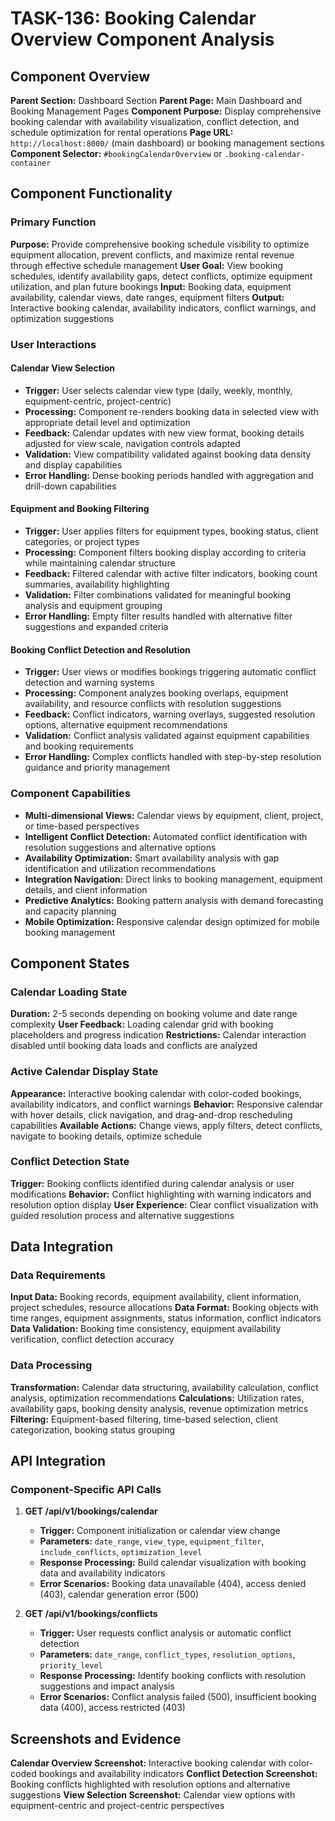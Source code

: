# TASK-136: Booking Calendar Overview Component Analysis

## Component Overview
**Parent Section:** Dashboard Section
**Parent Page:** Main Dashboard and Booking Management Pages
**Component Purpose:** Display comprehensive booking calendar with availability visualization, conflict detection, and schedule optimization for rental operations
**Page URL:** `http://localhost:8000/` (main dashboard) or booking management sections
**Component Selector:** `#bookingCalendarOverview` or `.booking-calendar-container`

## Component Functionality

### Primary Function
**Purpose:** Provide comprehensive booking schedule visibility to optimize equipment allocation, prevent conflicts, and maximize rental revenue through effective schedule management
**User Goal:** View booking schedules, identify availability gaps, detect conflicts, optimize equipment utilization, and plan future bookings
**Input:** Booking data, equipment availability, calendar views, date ranges, equipment filters
**Output:** Interactive booking calendar, availability indicators, conflict warnings, and optimization suggestions

### User Interactions
#### Calendar View Selection
- **Trigger:** User selects calendar view type (daily, weekly, monthly, equipment-centric, project-centric)
- **Processing:** Component re-renders booking data in selected view with appropriate detail level and optimization
- **Feedback:** Calendar updates with new view format, booking details adjusted for view scale, navigation controls adapted
- **Validation:** View compatibility validated against booking data density and display capabilities
- **Error Handling:** Dense booking periods handled with aggregation and drill-down capabilities

#### Equipment and Booking Filtering
- **Trigger:** User applies filters for equipment types, booking status, client categories, or project types
- **Processing:** Component filters booking display according to criteria while maintaining calendar structure
- **Feedback:** Filtered calendar with active filter indicators, booking count summaries, availability highlighting
- **Validation:** Filter combinations validated for meaningful booking analysis and equipment grouping
- **Error Handling:** Empty filter results handled with alternative filter suggestions and expanded criteria

#### Booking Conflict Detection and Resolution
- **Trigger:** User views or modifies bookings triggering automatic conflict detection and warning systems
- **Processing:** Component analyzes booking overlaps, equipment availability, and resource conflicts with resolution suggestions
- **Feedback:** Conflict indicators, warning overlays, suggested resolution options, alternative equipment recommendations
- **Validation:** Conflict analysis validated against equipment capabilities and booking requirements
- **Error Handling:** Complex conflicts handled with step-by-step resolution guidance and priority management

### Component Capabilities
- **Multi-dimensional Views:** Calendar views by equipment, client, project, or time-based perspectives
- **Intelligent Conflict Detection:** Automated conflict identification with resolution suggestions and alternative options
- **Availability Optimization:** Smart availability analysis with gap identification and utilization recommendations
- **Integration Navigation:** Direct links to booking management, equipment details, and client information
- **Predictive Analytics:** Booking pattern analysis with demand forecasting and capacity planning
- **Mobile Optimization:** Responsive calendar design optimized for mobile booking management

## Component States

### Calendar Loading State
**Duration:** 2-5 seconds depending on booking volume and date range complexity
**User Feedback:** Loading calendar grid with booking placeholders and progress indication
**Restrictions:** Calendar interaction disabled until booking data loads and conflicts are analyzed

### Active Calendar Display State
**Appearance:** Interactive booking calendar with color-coded bookings, availability indicators, and conflict warnings
**Behavior:** Responsive calendar with hover details, click navigation, and drag-and-drop rescheduling capabilities
**Available Actions:** Change views, apply filters, detect conflicts, navigate to booking details, optimize schedule

### Conflict Detection State
**Trigger:** Booking conflicts identified during calendar analysis or user modifications
**Behavior:** Conflict highlighting with warning indicators and resolution option display
**User Experience:** Clear conflict visualization with guided resolution process and alternative suggestions

## Data Integration

### Data Requirements
**Input Data:** Booking records, equipment availability, client information, project schedules, resource allocations
**Data Format:** Booking objects with time ranges, equipment assignments, status information, conflict indicators
**Data Validation:** Booking time consistency, equipment availability verification, conflict detection accuracy

### Data Processing
**Transformation:** Calendar data structuring, availability calculation, conflict analysis, optimization recommendations
**Calculations:** Utilization rates, availability gaps, booking density analysis, revenue optimization metrics
**Filtering:** Equipment-based filtering, time-based selection, client categorization, booking status grouping

## API Integration

### Component-Specific API Calls
1. **GET /api/v1/bookings/calendar**
   - **Trigger:** Component initialization or calendar view change
   - **Parameters:** `date_range`, `view_type`, `equipment_filter`, `include_conflicts`, `optimization_level`
   - **Response Processing:** Build calendar visualization with booking data and availability indicators
   - **Error Scenarios:** Booking data unavailable (404), access denied (403), calendar generation error (500)

2. **GET /api/v1/bookings/conflicts**
   - **Trigger:** User requests conflict analysis or automatic conflict detection
   - **Parameters:** `date_range`, `conflict_types`, `resolution_options`, `priority_level`
   - **Response Processing:** Identify booking conflicts with resolution suggestions and impact analysis
   - **Error Scenarios:** Conflict analysis failed (500), insufficient booking data (400), access restricted (403)

## Screenshots and Evidence
**Calendar Overview Screenshot:** Interactive booking calendar with color-coded bookings and availability indicators
**Conflict Detection Screenshot:** Booking conflicts highlighted with resolution options and alternative suggestions
**View Selection Screenshot:** Calendar view options with equipment-centric and project-centric perspectives
